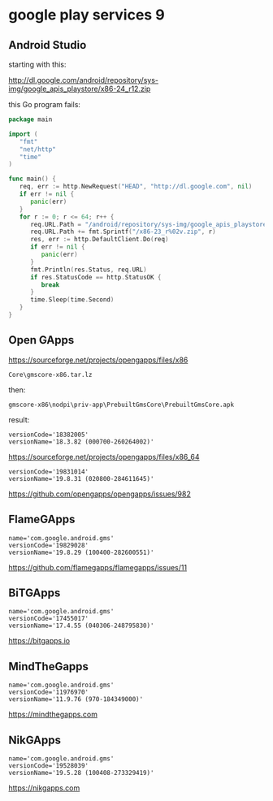 # google play services 9

## Android Studio

starting with this:

<http://dl.google.com/android/repository/sys-img/google_apis_playstore/x86-24_r12.zip>

this Go program fails:

~~~go
package main

import (
   "fmt"
   "net/http"
   "time"
)

func main() {
   req, err := http.NewRequest("HEAD", "http://dl.google.com", nil)
   if err != nil {
      panic(err)
   }
   for r := 0; r <= 64; r++ {
      req.URL.Path = "/android/repository/sys-img/google_apis_playstore"
      req.URL.Path += fmt.Sprintf("/x86-23_r%02v.zip", r)
      res, err := http.DefaultClient.Do(req)
      if err != nil {
         panic(err)
      }
      fmt.Println(res.Status, req.URL)
      if res.StatusCode == http.StatusOK {
         break
      }
      time.Sleep(time.Second)
   }
}
~~~

## Open GApps

https://sourceforge.net/projects/opengapps/files/x86

~~~
Core\gmscore-x86.tar.lz
~~~

then:

~~~
gmscore-x86\nodpi\priv-app\PrebuiltGmsCore\PrebuiltGmsCore.apk
~~~

result:

~~~
versionCode='18382005'
versionName='18.3.82 (000700-260264002)'
~~~

<https://sourceforge.net/projects/opengapps/files/x86_64>

~~~
versionCode='19831014'
versionName='19.8.31 (020800-284611645)'
~~~

https://github.com/opengapps/opengapps/issues/982

## FlameGApps

~~~
name='com.google.android.gms'
versionCode='19829028'
versionName='19.8.29 (100400-282600551)'
~~~

https://github.com/flamegapps/flamegapps/issues/11

## BiTGApps

~~~
name='com.google.android.gms'
versionCode='17455017'
versionName='17.4.55 (040306-248795830)'
~~~

https://bitgapps.io

## MindTheGapps

~~~
name='com.google.android.gms'
versionCode='11976970'
versionName='11.9.76 (970-184349000)'
~~~

https://mindthegapps.com

## NikGApps

~~~
name='com.google.android.gms'
versionCode='19528039'
versionName='19.5.28 (100408-273329419)'
~~~

https://nikgapps.com
